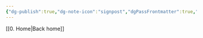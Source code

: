 ```yaml
---
{"dg-publish":true,"dg-note-icon":"signpost","dgPassFrontmatter":true,"noteIcon":"signpost","permalink":"/09-status-notes/proferido/","created":"2025-10-17T19:32:47.215+01:00","updated":"2025-10-21T19:54:31.024+01:00"}
---
```


[[0. Home\|Back home]]